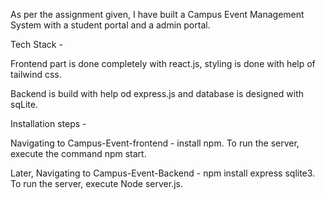 As per the assignment given, I have built a Campus Event Management System with a student portal and a admin portal.


Tech Stack -

Frontend part is done completely with react.js, styling is done with help of tailwind css.


Backend is build with help od express.js and database is designed with sqLite.

Installation steps -

Navigating to Campus-Event-frontend - install npm. To run the server, execute the command npm start.

Later, Navigating to Campus-Event-Backend - npm install express sqlite3. To run the server, execute Node server.js. 






